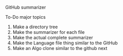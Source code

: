 GitHub summarizer


To-Do major topics

1. Make a directory tree
2. Make the summarizer for each file
3. Make the actual complete summarizer
4. Make the Language file thing similar to the GitHub
5. Make an Algo clone similar to the github next